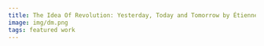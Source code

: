```yaml
---
title: The Idea Of Revolution: Yesterday, Today and Tomorrow by Étienne Balibar
image: img/dm.png
tags: featured work 
---
```

